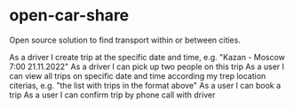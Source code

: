 # open-car-share
Open source solution to find transport within or between cities. 

As a driver I create trip at the specific date and time, e.g. "Kazan - Moscow 7:00 21.11.2022"
As a driver I can pick up two people on this trip
As a user I can view all trips on specific date and time according my trep location citerias, e.g. "the list with trips in the format above"
As a user I can book a trip
As a user I can confirm trip by phone call with driver
